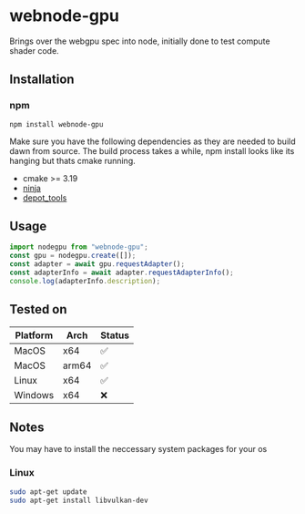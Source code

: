 # webnode-gpu

Brings over the webgpu spec into node, initially done to test compute shader code.

## Installation

### npm
```shell
npm install webnode-gpu
```

Make sure you have the following dependencies as they are needed to build dawn from source. The build process takes a while, npm install looks like its hanging but thats cmake running.

- cmake >= 3.19
- [ninja](https://github.com/ninja-build/ninja/wiki/Pre-built-Ninja-packages)
- [depot_tools](https://commondatastorage.googleapis.com/chrome-infra-docs/flat/depot_tools/docs/html/depot_tools_tutorial.html#_setting_up)

## Usage

```js
import nodegpu from "webnode-gpu";
const gpu = nodegpu.create([]);
const adapter = await gpu.requestAdapter();
const adapterInfo = await adapter.requestAdapterInfo();
console.log(adapterInfo.description);
```

## Tested on

Platform | Arch | Status
--- | --- | ---
MacOS | x64 | ✅
MacOS | arm64 | ✅
Linux | x64 | ✅
Windows | x64 | ❌ 

## Notes

You may have to install the neccessary system packages for your os

### Linux 

```bash
sudo apt-get update
sudo apt-get install libvulkan-dev
```
